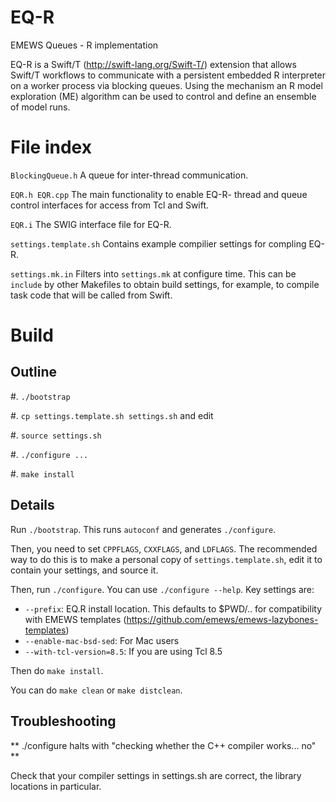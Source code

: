 # EQ-R
EMEWS Queues - R implementation

EQ-R is a Swift/T (http://swift-lang.org/Swift-T/) extension that
allows Swift/T workflows to communicate with a persistent embedded R interpreter
on a worker process via blocking queues. Using the mechanism an R model
exploration (ME) algorithm can be used to control and define an ensemble
of model runs.

File index
==========

``BlockingQueue.h``
  A queue for inter-thread communication.

``EQR.h EQR.cpp``
  The main functionality to enable EQ-R- thread and queue control
  interfaces for access from Tcl and Swift.

``EQR.i``
  The SWIG interface file for EQ-R.

``settings.template.sh``
  Contains example compilier settings for compling EQ-R.

``settings.mk.in``
  Filters into ``settings.mk`` at configure time.  This can be
  ``include`` <!--- --> by other Makefiles to obtain build settings, for
  example, to compile task code that will be called from Swift.

Build
=====

Outline
-------
#. ``./bootstrap``

#. ``cp settings.template.sh settings.sh`` and edit

#. ``source settings.sh``

#. ``./configure ...``

#. ``make install``

Details
-------

Run ``./bootstrap``.  This runs ``autoconf`` and generates ``./configure``.

Then, you need to set ``CPPFLAGS``, ``CXXFLAGS``, and ``LDFLAGS``.
The recommended way to do this is to make a personal copy of
``settings.template.sh``, edit it to contain your settings, and source
it.

Then, run ``./configure``.  You can use ``./configure --help``.  Key
settings are:

* ``--prefix``: EQ.R install location. This defaults to $PWD/.. for
compatibility with EMEWS templates (https://github.com/emews/emews-lazybones-templates)
* ``--enable-mac-bsd-sed``: For Mac users
* ``--with-tcl-version=8.5``: If you are using Tcl 8.5

Then do ``make install``.

You can do ``make clean`` or ``make distclean``.

Troubleshooting
-------
** ./configure halts with "checking whether the C++ compiler works... no" **

Check that your compiler settings in settings.sh are correct, the library
locations in particular.
